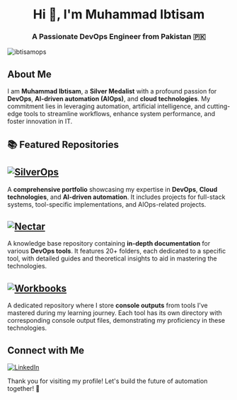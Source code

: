 <h1 align="center">Hi 👋, I'm Muhammad Ibtisam</h1>
<h3 align="center">A Passionate DevOps Engineer from Pakistan 🇵🇰</h3>

<p align="left"> <img src="https://komarev.com/ghpvc/?username=ibtisamops&label=Profile%20views&color=0e75b6&style=flat" alt="ibtisamops" /> </p>

## About Me

I am **Muhammad Ibtisam**, a **Silver Medalist** with a profound passion for **DevOps**, **AI-driven automation (AIOps)**, and **cloud technologies**. My commitment lies in leveraging automation, artificial intelligence, and cutting-edge tools to streamline workflows, enhance system performance, and foster innovation in IT.

## 📚 Featured Repositories

## [![SilverOps](https://img.shields.io/badge/-SilverOps-green?style=for-the-badge)](https://github.com/ibtisamops/SilverOps)
A **comprehensive portfolio** showcasing my expertise in **DevOps**, **Cloud technologies**, and **AI-driven automation**. It includes projects for full-stack systems, tool-specific implementations, and AIOps-related projects.

## [![Nectar](https://img.shields.io/badge/-Nectar-green?style=for-the-badge)](https://github.com/ibtisamops/nectar)
A knowledge base repository containing **in-depth documentation** for various **DevOps tools**. It features 20+ folders, each dedicated to a specific tool, with detailed guides and theoretical insights to aid in mastering the technologies.

## [![Workbooks](https://img.shields.io/badge/-Workbooks-green?style=for-the-badge)](https://github.com/ibtisamops/workbooks)
A dedicated repository where I store **console outputs** from tools I’ve mastered during my learning journey. Each tool has its own directory with corresponding console output files, demonstrating my proficiency in these technologies.

## Connect with Me
<p align="left">
<a href="https://linkedin.com/in/ibtisamops" target="blank"><img src="https://img.shields.io/badge/-LinkedIn-%230077B5?style=for-the-badge&logo=linkedin&logoColor=white" alt="LinkedIn" /></a>
</p>

Thank you for visiting my profile! Let's build the future of automation together! 🚀
